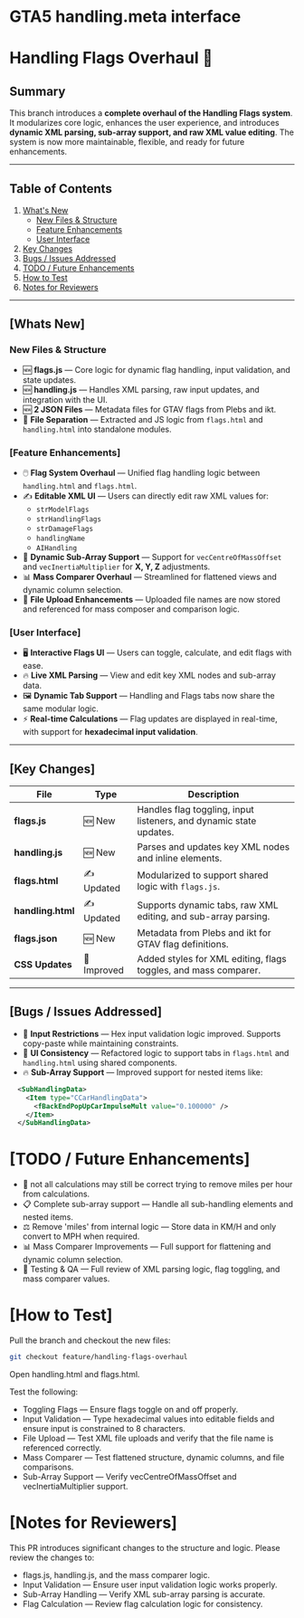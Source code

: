 # GTA5 handling.meta interface
# Handling Flags Overhaul 🚀

## Summary
This branch introduces a **complete overhaul of the Handling Flags system**. It modularizes core logic, enhances the user experience, and introduces **dynamic XML parsing, sub-array support, and raw XML value editing**. The system is now more maintainable, flexible, and ready for future enhancements.

---

## Table of Contents
1. [What's New](#whats-new)
   - [New Files & Structure](#new-files--structure)
   - [Feature Enhancements](#feature-enhancements)
   - [User Interface](#user-interface)
2. [Key Changes](#key-changes)
3. [Bugs / Issues Addressed](#bugs--issues-addressed)
4. [TODO / Future Enhancements](#todo--future-enhancements)
5. [How to Test](#how-to-test)
6. [Notes for Reviewers](#notes-for-reviewers)

---

## [Whats New]

### New Files & Structure
- 🆕 **flags.js** — Core logic for dynamic flag handling, input validation, and state updates.
- 🆕 **handling.js** — Handles XML parsing, raw input updates, and integration with the UI.
- 🆕 **2 JSON Files** — Metadata files for GTAV flags from Plebs and ikt.
- 📁 **File Separation** — Extracted and JS logic from `flags.html` and `handling.html` into standalone modules.

### [Feature Enhancements]
- 🖱️ **Flag System Overhaul** — Unified flag handling logic between `handling.html` and `flags.html`.
- ✍️ **Editable XML UI** — Users can directly edit raw XML values for:
  - `strModelFlags`
  - `strHandlingFlags`
  - `strDamageFlags`
  - `handlingName`
  - `AIHandling`
- 📐 **Dynamic Sub-Array Support** — Support for `vecCentreOfMassOffset` and `vecInertiaMultiplier` for **X, Y, Z** adjustments.
- 📊 **Mass Comparer Overhaul** — Streamlined for flattened views and dynamic column selection.
- 📁 **File Upload Enhancements** — Uploaded file names are now stored and referenced for mass composer and comparison logic.

### [User Interface]
- 🖥️ **Interactive Flags UI** — Users can toggle, calculate, and edit flags with ease.
- 🔥 **Live XML Parsing** — View and edit key XML nodes and sub-array data.
- 🖼️ **Dynamic Tab Support** — Handling and Flags tabs now share the same modular logic.
- ⚡ **Real-time Calculations** — Flag updates are displayed in real-time, with support for **hexadecimal input validation**.

---

## [Key Changes]

| **File**         | **Type**    | **Description**                                                                 |
|-------------------|-------------|---------------------------------------------------------------------------------|
| **flags.js**      | 🆕 New      | Handles flag toggling, input listeners, and dynamic state updates.              |
| **handling.js**   | 🆕 New      | Parses and updates key XML nodes and inline elements.                           |
| **flags.html**    | ✍️ Updated | Modularized to support shared logic with `flags.js`.                           |
| **handling.html** | ✍️ Updated | Supports dynamic tabs, raw XML editing, and sub-array parsing.                  |
| **flags.json**    | 🆕 New      | Metadata from Plebs and ikt for GTAV flag definitions.                         |
| **CSS Updates**   | 🎨 Improved| Added styles for XML editing, flags toggles, and mass comparer.                |

---

## [Bugs / Issues Addressed]
- 🚫 **Input Restrictions** — Hex input validation logic improved. Supports copy-paste while maintaining constraints.
- 🐛 **UI Consistency** — Refactored logic to support tabs in `flags.html` and `handling.html` using shared components.
- 🔥 **Sub-Array Support** — Improved support for nested items like:
```xml
  <SubHandlingData>
    <Item type="CCarHandlingData">
      <fBackEndPopUpCarImpulseMult value="0.100000" />
    </Item>
  </SubHandlingData>
```

# [TODO / Future Enhancements]
- 🐛 not all calculations may still be correct trying to remove miles per hour from calculations. 
- 📋 Complete sub-array support — Handle all sub-handling elements and nested items.
- ⚖️ Remove 'miles' from internal logic — Store data in KM/H and only convert to MPH when required.
- 📊 Mass Comparer Improvements — Full support for flattening and dynamic column selection.
- 🚦 Testing & QA — Full review of XML parsing logic, flag toggling, and mass comparer values.

# [How to Test]
Pull the branch and checkout the new files:
```bash
git checkout feature/handling-flags-overhaul
```
Open handling.html and flags.html.

Test the following:
- Toggling Flags — Ensure flags toggle on and off properly.
- Input Validation — Type hexadecimal values into editable fields and ensure input is constrained to 8 characters.
- File Upload — Test XML file uploads and verify that the file name is referenced correctly.
- Mass Comparer — Test flattened structure, dynamic columns, and file comparisons.
- Sub-Array Support — Verify vecCentreOfMassOffset and vecInertiaMultiplier support.

# [Notes for Reviewers]
This PR introduces significant changes to the structure and logic. Please review the changes to:
- flags.js, handling.js, and the mass comparer logic.
- Input Validation — Ensure user input validation logic works properly.
- Sub-Array Handling — Verify XML sub-array parsing is accurate.
- Flag Calculation — Review flag calculation logic for consistency.
